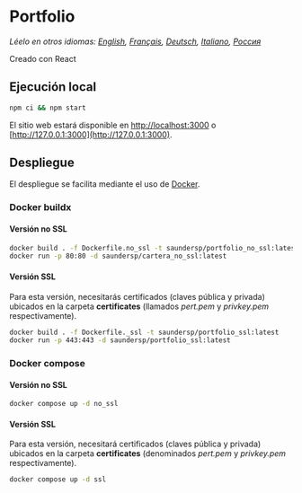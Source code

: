 # Portfolio

_Léelo en otros idiomas: [English](README.md), [Français](README.fr.md), [Deutsch](README.de.md), [Italiano](README.it.md), [Россия](README.ru.md)_

Creado con React

## Ejecución local

```bash
npm ci && npm start
```

El sitio web estará disponible en [http://localhost:3000](http://localhost:3000) o [http://127.0.0.1:3000](http://127.0.0.1:3000).

## Despliegue

El despliegue se facilita mediante el uso de [Docker](https://docs.docker.com/).

### Docker buildx

#### Versión no SSL

```bash
docker build . -f Dockerfile.no_ssl -t saundersp/portfolio_no_ssl:latest
docker run -p 80:80 -d saundersp/cartera_no_ssl:latest
```

#### Versión SSL

Para esta versión, necesitarás certificados (claves pública y privada) ubicados en la carpeta **certificates** (llamados _pert.pem_ y _privkey.pem_ respectivamente).

```bash
docker build . -f Dockerfile._ssl -t saundersp/portfolio_ssl:latest
docker run -p 443:443 -d saundersp/portfolio_ssl:latest
```

### Docker compose

#### Versión no SSL

```bash
docker compose up -d no_ssl
```

#### Versión SSL

Para esta versión, necesitará certificados (claves pública y privada) ubicados en la carpeta **certificates** (denominados _pert.pem_ y _privkey.pem_ respectivamente).

```bash
docker compose up -d ssl
```

